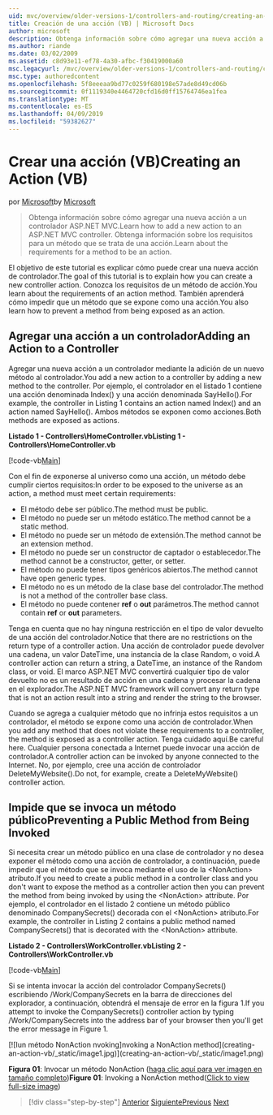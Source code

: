 ```yaml
---
uid: mvc/overview/older-versions-1/controllers-and-routing/creating-an-action-vb
title: Creación de una acción (VB) | Microsoft Docs
author: microsoft
description: Obtenga información sobre cómo agregar una nueva acción a un controlador ASP.NET MVC. Obtenga información sobre los requisitos para un método que se trata de una acción.
ms.author: riande
ms.date: 03/02/2009
ms.assetid: c8d93e11-ef78-4a30-afbc-f30419000a60
msc.legacyurl: /mvc/overview/older-versions-1/controllers-and-routing/creating-an-action-vb
msc.type: authoredcontent
ms.openlocfilehash: 5f8eeeaa9bd77c0259f680198e57ade8d49cd06b
ms.sourcegitcommit: 0f1119340e4464720cfd16d0ff15764746ea1fea
ms.translationtype: MT
ms.contentlocale: es-ES
ms.lasthandoff: 04/09/2019
ms.locfileid: "59382627"
---
```

# <a name="creating-an-action-vb"></a><span data-ttu-id="87f0d-104">Crear una acción (VB)</span><span class="sxs-lookup"><span data-stu-id="87f0d-104">Creating an Action (VB)</span></span>

<span data-ttu-id="87f0d-105">por [Microsoft](https://github.com/microsoft)</span><span class="sxs-lookup"><span data-stu-id="87f0d-105">by [Microsoft](https://github.com/microsoft)</span></span>

> <span data-ttu-id="87f0d-106">Obtenga información sobre cómo agregar una nueva acción a un controlador ASP.NET MVC.</span><span class="sxs-lookup"><span data-stu-id="87f0d-106">Learn how to add a new action to an ASP.NET MVC controller.</span></span> <span data-ttu-id="87f0d-107">Obtenga información sobre los requisitos para un método que se trata de una acción.</span><span class="sxs-lookup"><span data-stu-id="87f0d-107">Learn about the requirements for a method to be an action.</span></span>


<span data-ttu-id="87f0d-108">El objetivo de este tutorial es explicar cómo puede crear una nueva acción de controlador.</span><span class="sxs-lookup"><span data-stu-id="87f0d-108">The goal of this tutorial is to explain how you can create a new controller action.</span></span> <span data-ttu-id="87f0d-109">Conozca los requisitos de un método de acción.</span><span class="sxs-lookup"><span data-stu-id="87f0d-109">You learn about the requirements of an action method.</span></span> <span data-ttu-id="87f0d-110">También aprenderá cómo impedir que un método que se expone como una acción.</span><span class="sxs-lookup"><span data-stu-id="87f0d-110">You also learn how to prevent a method from being exposed as an action.</span></span>

## <a name="adding-an-action-to-a-controller"></a><span data-ttu-id="87f0d-111">Agregar una acción a un controlador</span><span class="sxs-lookup"><span data-stu-id="87f0d-111">Adding an Action to a Controller</span></span>

<span data-ttu-id="87f0d-112">Agregar una nueva acción a un controlador mediante la adición de un nuevo método al controlador.</span><span class="sxs-lookup"><span data-stu-id="87f0d-112">You add a new action to a controller by adding a new method to the controller.</span></span> <span data-ttu-id="87f0d-113">Por ejemplo, el controlador en el listado 1 contiene una acción denominada Index() y una acción denominada SayHello().</span><span class="sxs-lookup"><span data-stu-id="87f0d-113">For example, the controller in Listing 1 contains an action named Index() and an action named SayHello().</span></span> <span data-ttu-id="87f0d-114">Ambos métodos se exponen como acciones.</span><span class="sxs-lookup"><span data-stu-id="87f0d-114">Both methods are exposed as actions.</span></span>

**<span data-ttu-id="87f0d-115">Listado 1 - Controllers\HomeController.vb</span><span class="sxs-lookup"><span data-stu-id="87f0d-115">Listing 1 - Controllers\HomeController.vb</span></span>**

[!code-vb[Main](creating-an-action-vb/samples/sample1.vb)]

<span data-ttu-id="87f0d-116">Con el fin de exponerse al universo como una acción, un método debe cumplir ciertos requisitos:</span><span class="sxs-lookup"><span data-stu-id="87f0d-116">In order to be exposed to the universe as an action, a method must meet certain requirements:</span></span>

- <span data-ttu-id="87f0d-117">El método debe ser público.</span><span class="sxs-lookup"><span data-stu-id="87f0d-117">The method must be public.</span></span>
- <span data-ttu-id="87f0d-118">El método no puede ser un método estático.</span><span class="sxs-lookup"><span data-stu-id="87f0d-118">The method cannot be a static method.</span></span>
- <span data-ttu-id="87f0d-119">El método no puede ser un método de extensión.</span><span class="sxs-lookup"><span data-stu-id="87f0d-119">The method cannot be an extension method.</span></span>
- <span data-ttu-id="87f0d-120">El método no puede ser un constructor de captador o establecedor.</span><span class="sxs-lookup"><span data-stu-id="87f0d-120">The method cannot be a constructor, getter, or setter.</span></span>
- <span data-ttu-id="87f0d-121">El método no puede tener tipos genéricos abiertos.</span><span class="sxs-lookup"><span data-stu-id="87f0d-121">The method cannot have open generic types.</span></span>
- <span data-ttu-id="87f0d-122">El método no es un método de la clase base del controlador.</span><span class="sxs-lookup"><span data-stu-id="87f0d-122">The method is not a method of the controller base class.</span></span>
- <span data-ttu-id="87f0d-123">El método no puede contener **ref** o **out** parámetros.</span><span class="sxs-lookup"><span data-stu-id="87f0d-123">The method cannot contain **ref** or **out** parameters.</span></span>

<span data-ttu-id="87f0d-124">Tenga en cuenta que no hay ninguna restricción en el tipo de valor devuelto de una acción del controlador.</span><span class="sxs-lookup"><span data-stu-id="87f0d-124">Notice that there are no restrictions on the return type of a controller action.</span></span> <span data-ttu-id="87f0d-125">Una acción de controlador puede devolver una cadena, un valor DateTime, una instancia de la clase Random, o void.</span><span class="sxs-lookup"><span data-stu-id="87f0d-125">A controller action can return a string, a DateTime, an instance of the Random class, or void.</span></span> <span data-ttu-id="87f0d-126">El marco ASP.NET MVC convertirá cualquier tipo de valor devuelto no es un resultado de acción en una cadena y procesar la cadena en el explorador.</span><span class="sxs-lookup"><span data-stu-id="87f0d-126">The ASP.NET MVC framework will convert any return type that is not an action result into a string and render the string to the browser.</span></span>

<span data-ttu-id="87f0d-127">Cuando se agrega a cualquier método que no infrinja estos requisitos a un controlador, el método se expone como una acción de controlador.</span><span class="sxs-lookup"><span data-stu-id="87f0d-127">When you add any method that does not violate these requirements to a controller, the method is exposed as a controller action.</span></span> <span data-ttu-id="87f0d-128">Tenga cuidado aquí.</span><span class="sxs-lookup"><span data-stu-id="87f0d-128">Be careful here.</span></span> <span data-ttu-id="87f0d-129">Cualquier persona conectada a Internet puede invocar una acción de controlador.</span><span class="sxs-lookup"><span data-stu-id="87f0d-129">A controller action can be invoked by anyone connected to the Internet.</span></span> <span data-ttu-id="87f0d-130">No, por ejemplo, cree una acción de controlador DeleteMyWebsite().</span><span class="sxs-lookup"><span data-stu-id="87f0d-130">Do not, for example, create a DeleteMyWebsite() controller action.</span></span>

## <a name="preventing-a-public-method-from-being-invoked"></a><span data-ttu-id="87f0d-131">Impide que se invoca un método público</span><span class="sxs-lookup"><span data-stu-id="87f0d-131">Preventing a Public Method from Being Invoked</span></span>

<span data-ttu-id="87f0d-132">Si necesita crear un método público en una clase de controlador y no desea exponer el método como una acción de controlador, a continuación, puede impedir que el método que se invoca mediante el uso de la &lt;NonAction&gt; atributo.</span><span class="sxs-lookup"><span data-stu-id="87f0d-132">If you need to create a public method in a controller class and you don't want to expose the method as a controller action then you can prevent the method from being invoked by using the &lt;NonAction&gt; attribute.</span></span> <span data-ttu-id="87f0d-133">Por ejemplo, el controlador en el listado 2 contiene un método público denominado CompanySecrets() decorada con el &lt;NonAction&gt; atributo.</span><span class="sxs-lookup"><span data-stu-id="87f0d-133">For example, the controller in Listing 2 contains a public method named CompanySecrets() that is decorated with the &lt;NonAction&gt; attribute.</span></span>

**<span data-ttu-id="87f0d-134">Listado 2 - Controllers\WorkController.vb</span><span class="sxs-lookup"><span data-stu-id="87f0d-134">Listing 2 - Controllers\WorkController.vb</span></span>**

[!code-vb[Main](creating-an-action-vb/samples/sample2.vb)]

<span data-ttu-id="87f0d-135">Si se intenta invocar la acción del controlador CompanySecrets() escribiendo /Work/CompanySecrets en la barra de direcciones del explorador, a continuación, obtendrá el mensaje de error en la figura 1.</span><span class="sxs-lookup"><span data-stu-id="87f0d-135">If you attempt to invoke the CompanySecrets() controller action by typing /Work/CompanySecrets into the address bar of your browser then you'll get the error message in Figure 1.</span></span>


[![I<span data-ttu-id="87f0d-136">un método NonAction nvoking]</span><span class="sxs-lookup"><span data-stu-id="87f0d-136">nvoking a NonAction method]</span></span>(creating-an-action-vb/_static/image1.jpg)](creating-an-action-vb/_static/image1.png)

<span data-ttu-id="87f0d-137">**Figura 01**: Invocar un método NonAction ([haga clic aquí para ver imagen en tamaño completo](creating-an-action-vb/_static/image2.png))</span><span class="sxs-lookup"><span data-stu-id="87f0d-137">**Figure 01**: Invoking a NonAction method([Click to view full-size image](creating-an-action-vb/_static/image2.png))</span></span>

> [!div class="step-by-step"]
> <span data-ttu-id="87f0d-138">[Anterior](creating-a-controller-vb.md)
> [Siguiente](aspnet-mvc-controllers-overview-cs.md)</span><span class="sxs-lookup"><span data-stu-id="87f0d-138">[Previous](creating-a-controller-vb.md)
[Next](aspnet-mvc-controllers-overview-cs.md)</span></span>
